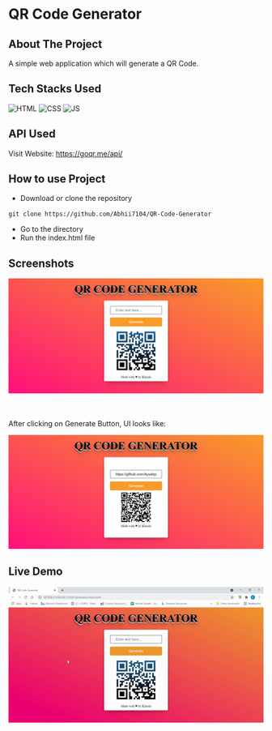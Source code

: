 # QR Code Generator

## About The Project

A simple web application which will generate a QR Code.

## Tech Stacks Used


![HTML](https://img.shields.io/badge/html5%20-%23E34F26.svg?&style=for-the-badge&logo=html5&logoColor=white)
![CSS](https://img.shields.io/badge/css3%20-%231572B6.svg?&style=for-the-badge&logo=css3&logoColor=white)
![JS](https://img.shields.io/badge/javascript%20-%23323330.svg?&style=for-the-badge&logo=javascript&logoColor=%23F7DF1E)

## API Used

Visit Website: https://goqr.me/api/

## How to use Project


- Download or clone the repository

```
git clone https://github.com/Abhii7104/QR-Code-Generator
```

- Go to the directory
- Run the index.html file


## Screenshots

<img src="./Screenshots/ss1.png" />

<br><br>
After clicking on Generate Button, UI looks like:

<img src="./Screenshots/ss2.png" />


## Live Demo

<img src="./Screenshots/demo.gif" />